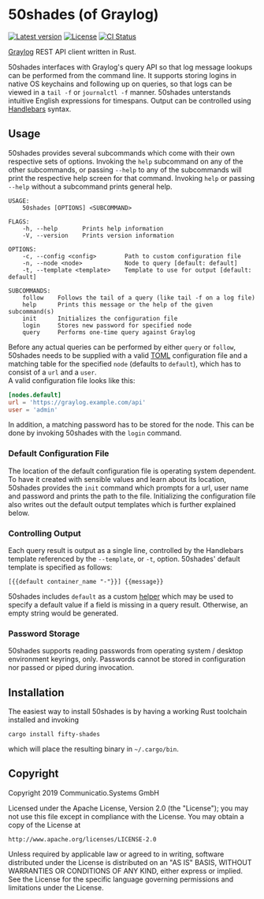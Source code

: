 # 50shades (of Graylog)

[![Latest version](https://img.shields.io/crates/v/fifty-shades)](https://crates.io/crates/fifty-shades)
[![License](https://img.shields.io/crates/l/fifty-shades)](https://www.apache.org/licenses/LICENSE-2.0)
[![CI Status](https://img.shields.io/gitlab/pipeline/cmmc-systems/50shades?gitlab_url=https%3A%2F%2Fgitlab.communicatio.com)](https://gitlab.communicatio.com/cmmc-systems/50shades/pipelines)

[Graylog] REST API client written in Rust.

50shades interfaces with Graylog's query API so that log message lookups can be
performed from the command line. It supports storing logins in native OS
keychains and following up on queries, so that logs can be viewed in a `tail -f`
or `journalctl -f` manner. 50shades unterstands intuitive English expressions
for timespans. Output can be controlled using [Handlebars] syntax.

[Graylog]: https://www.graylog.org/
[Handlebars]: https://handlebarsjs.com/

## Usage

50shades provides several subcommands which come with their own respective sets
of options. Invoking the `help` subcommand on any of the other subcommands, or
passing `--help` to any of the subcommands will print the respective help screen
for that command. Invoking `help` or passing `--help` without a subcommand
prints general help.

```
USAGE:
    50shades [OPTIONS] <SUBCOMMAND>

FLAGS:
    -h, --help       Prints help information
    -V, --version    Prints version information

OPTIONS:
    -c, --config <config>        Path to custom configuration file
    -n, --node <node>            Node to query [default: default]
    -t, --template <template>    Template to use for output [default: default]

SUBCOMMANDS:
    follow    Follows the tail of a query (like tail -f on a log file)
    help      Prints this message or the help of the given subcommand(s)
    init      Initializes the configuration file
    login     Stores new password for specified node
    query     Performs one-time query against Graylog
```

Before any actual queries can be performed by either `query` or `follow`,
50shades needs to be supplied with a valid [TOML] configuration file and a
matching table for the specified `node` (defaults to `default`), which has to
consist of a `url` and a `user`.  
A valid configuration file looks like this:

```toml
[nodes.default]
url = 'https://graylog.example.com/api'
user = 'admin'
```

In addition, a matching password has to be stored for the node. This can be done
by invoking 50shades with the `login` command.

[TOML]: https://github.com/toml-lang/toml

### Default Configuration File

The location of the default configuration file is operating system dependent. To
have it created with sensible values and learn about its location, 50shades
provides the `init` command which prompts for a url, user name and password and
prints the path to the file. Initializing the configuration file also writes out
the default output templates which is further explained below.

### Controlling Output

Each query result is output as a single line, controlled by the Handlebars
template referenced by the `--template`, or `-t`, option. 50shades' default
template is specified as follows:

```
[{{default container_name "-"}}] {{message}}
```

50shades includes `default` as a custom [helper] which may be used to specify a
default value if a field is missing in a query result. Otherwise, an empty
string would be generated.

[helper]: https://handlebarsjs.com/expressions.html

### Password Storage

50shades supports reading passwords from operating system / desktop environment
keyrings, only. Passwords cannot be stored in configuration nor passed or piped
during invocation.

## Installation

The easiest way to install 50shades is by having a working Rust toolchain
installed and invoking

```
cargo install fifty-shades
```

which will place the resulting binary in `~/.cargo/bin`.

## Copyright

Copyright 2019 Communicatio.Systems GmbH

Licensed under the Apache License, Version 2.0 (the "License");
you may not use this file except in compliance with the License.
You may obtain a copy of the License at

    http://www.apache.org/licenses/LICENSE-2.0

Unless required by applicable law or agreed to in writing, software
distributed under the License is distributed on an "AS IS" BASIS,
WITHOUT WARRANTIES OR CONDITIONS OF ANY KIND, either express or implied.
See the License for the specific language governing permissions and
limitations under the License.
